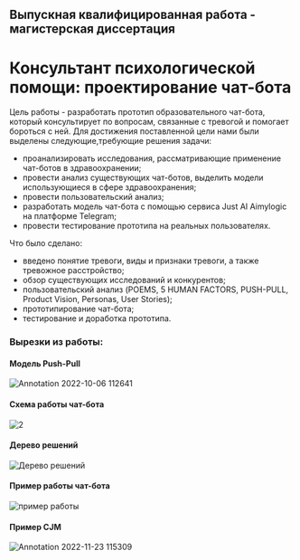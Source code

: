 ## Выпускная квалифицированная работа - магистерская диссертация
# Консультант психологической помощи: проектирование чат-бота
Цель работы - разработать прототип образовательного чат-бота, который консультирует по вопросам, связанные с тревогой и помогает бороться с ней.
Для достижения поставленной цели нами были выделены следующие,требующие решения задачи:
 - проанализировать исследования, рассматривающие применение чат-ботов в здравоохранении;
 - провести анализ существующих чат-ботов, выделить модели использующиеся в сфере здравоохранения;
 - провести пользовательский анализ;
 - разработать модель чат-бота с помощью сервиса Just AI Aimylogic на платформе Telegram;
 - провести тестирование прототипа на реальных пользователях.
 
 
Что было сделано:
 - введено понятие тревоги, виды и признаки тревоги, а также тревожное расстройство;
 - обзор существующих исследований и конкурентов;
 - пользовательский анализ (POEMS, 5 HUMAN FACTORS, PUSH-PULL, Product Vision, Personas, User Stories);
 - прототипирование чат-бота;
 - тестирование и доработка прототипа.


### Вырезки из работы:

#### Модель Push-Pull
![Annotation 2022-10-06 112641](https://user-images.githubusercontent.com/109720759/194261837-e04e4191-d4ff-4358-baaf-f5d78596115e.jpg)

#### Схема работы чат-бота
![2](https://user-images.githubusercontent.com/109720759/194262286-e9d3e628-a7b1-4554-bbba-3e809df912c8.jpg)

#### Дерево решений
![Дерево решений](https://user-images.githubusercontent.com/109720759/194262948-0792e3c4-6c7d-46f6-afd0-07085b577b32.jpg)

#### Пример работы чат-бота
![пример работы](https://user-images.githubusercontent.com/109720759/194263355-fe6ac693-5eb6-499e-9ced-1a8a444f9fe0.jpg)

#### Пример CJM
![Annotation 2022-11-23 115309](https://user-images.githubusercontent.com/109720759/203505601-46b2c80d-e2f5-40c1-bbce-46cc1134c80e.jpg)

